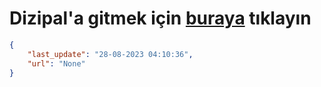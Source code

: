 # Dizipal'a gitmek için [buraya](None) tıklayın
    
```json
{
    "last_update": "28-08-2023 04:10:36",
    "url": "None"
}
```